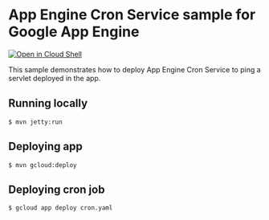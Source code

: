 # App Engine Cron Service sample for Google App Engine

<a href="https://console.cloud.google.com/cloudshell/open?git_repo=https://github.com/GoogleCloudPlatform/java-docs-samples&page=editor&open_in_editor=flexible/cron/README.md">
<img alt="Open in Cloud Shell" src ="http://gstatic.com/cloudssh/images/open-btn.png"></a>

This sample demonstrates how to deploy App Engine Cron Service to ping a servlet deployed in the app.

## Running locally
    $ mvn jetty:run

## Deploying app
    $ mvn gcloud:deploy

## Deploying cron job
    $ gcloud app deploy cron.yaml